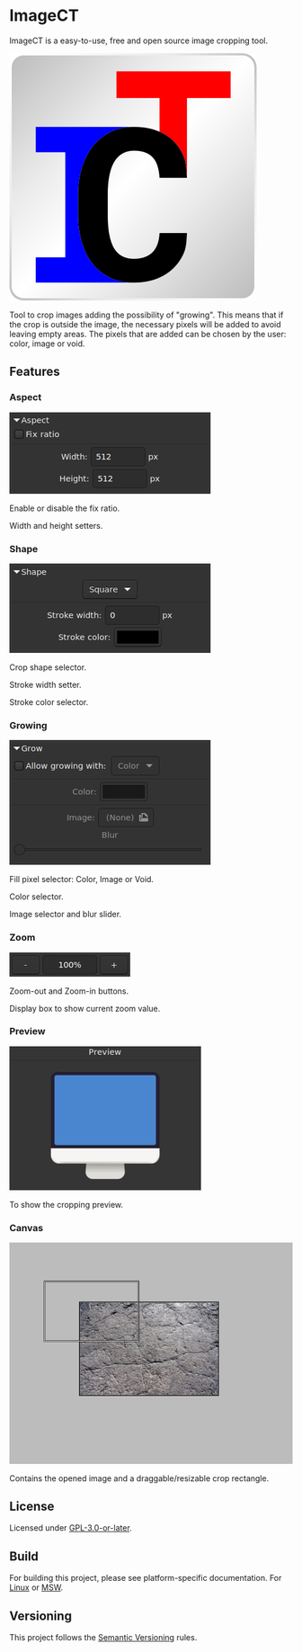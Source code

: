# ImageCT

ImageCT is a easy-to-use, free and open source image cropping tool.

![logo](/images/ict-logo.svg)

Tool to crop images adding the possibility of "growing". This means that if the crop is outside the image, the necessary pixels will be added to avoid leaving empty areas. The pixels that are added can be chosen by the user: color, image or void.

## Features

### Aspect

![aspect-block](/images/aspect-block.png)

Enable or disable the fix ratio.

Width and height setters.

### Shape

![shape-block](/images/shape-block.png)

Crop shape selector.

Stroke width setter.

Stroke color selector.

### Growing

![grow-block](/images/grow-block.png)

Fill pixel selector: Color, Image or Void.

Color selector.

Image selector and blur slider.

### Zoom

![zoom-control](/images/zoom-control.png)

Zoom-out and Zoom-in buttons.

Display box to show current zoom value.

### Preview

![preview-panel](/images/preview-panel.png)

To show the cropping preview.

### Canvas

![canvas-panel](/images/canvas-panel.png)

Contains the opened image and a draggable/resizable crop rectangle.

## License

Licensed under [GPL-3.0-or-later](/docs/COPYING).

## Build

For building this project, please see platform-specific documentation. For [Linux](/docs/linux-build.txt) or [MSW](/docs/msw-build.txt).

## Versioning

This project follows the [Semantic Versioning](https://semver.org/) rules.

